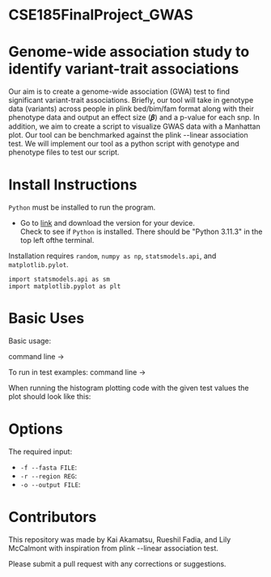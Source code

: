 # CSE185FinalProject_GWAS

# Genome-wide association study to identify variant-trait associations
Our aim is to create a genome-wide association (GWA) test to find significant variant-trait associations. Briefly, our tool will take in genotype data (variants) across people in plink bed/bim/fam format along with their phenotype data and output an effect size (𝜷) and a p-value for each snp. In addition, we aim to create a script to visualize GWAS data with a Manhattan plot. Our tool can be benchmarked against the plink --linear association test. We will implement our tool as a python script with genotype and phenotype files to test our script. 

# Install Instructions 
`Python` must be installed to run the program.  
- Go to [link](https://www.python.org/downloads/) and download the version for your device.  
Check to see if `Python` is installed. There should be "Python 3.11.3" in the top left ofthe terminal. 

Installation requires `random`, `numpy as np`, `statsmodels.api`, and `matplotlib.pylot`. 

```  
import statsmodels.api as sm  
import matplotlib.pyplot as plt
```

# Basic Uses
Basic usage:

command line -> 

To run in test examples:
command line ->  

When running the histogram plotting code with the given test values the plot should look like this:  
<!-- ![histogram_example](https://github.com/Lily-McCalmont/CSE185FinalProject_GWAS/blob/main/image.jpg?raw=true) -->

# Options
The required input:  

- `-f --fasta FILE`: 
- `-r --region REG`:
- `-o --output FILE`:

# Contributors
This repository was made by Kai Akamatsu, Rueshil Fadia, and Lily McCalmont with inspiration from plink --linear association test.

Please submit a pull request with any corrections or suggestions.
